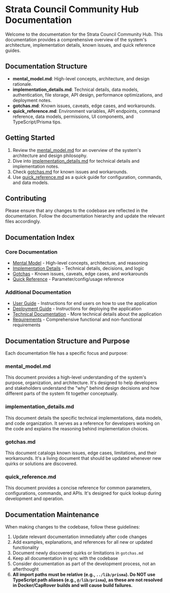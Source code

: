 # Strata Council Community Hub Documentation

Welcome to the documentation for the Strata Council Community Hub. This documentation provides a comprehensive overview of the system's architecture, implementation details, known issues, and quick reference guides.

## Documentation Structure

- **mental_model.md**: High-level concepts, architecture, and design rationale.
- **implementation_details.md**: Technical details, data models, authentication, file storage, API design, performance optimizations, and deployment notes.
- **gotchas.md**: Known issues, caveats, edge cases, and workarounds.
- **quick_reference.md**: Environment variables, API endpoints, command reference, data models, permissions, UI components, and TypeScript/Prisma tips.

## Getting Started

1. Review the [mental_model.md](mental_model.md) for an overview of the system's architecture and design philosophy.
2. Dive into [implementation_details.md](implementation_details.md) for technical details and implementation notes.
3. Check [gotchas.md](gotchas.md) for known issues and workarounds.
4. Use [quick_reference.md](quick_reference.md) as a quick guide for configuration, commands, and data models.

## Contributing

Please ensure that any changes to the codebase are reflected in the documentation. Follow the documentation hierarchy and update the relevant files accordingly.

## Documentation Index

### Core Documentation
- [Mental Model](mental_model.md) - High-level concepts, architecture, and reasoning
- [Implementation Details](implementation_details.md) - Technical details, decisions, and logic
- [Gotchas](gotchas.md) - Known issues, caveats, edge cases, and workarounds
- [Quick Reference](quick_reference.md) - Parameter/config/usage reference

### Additional Documentation
- [User Guide](USER_GUIDE.md) - Instructions for end users on how to use the application
- [Deployment Guide](DEPLOYMENT.md) - Instructions for deploying the application
- [Technical Documentation](TECHNICAL.md) - More technical details about the application
- [Requirements](REQUIREMENTS.md) - Comprehensive functional and non-functional requirements

## Documentation Structure and Purpose

Each documentation file has a specific focus and purpose:

### mental_model.md
This document provides a high-level understanding of the system's purpose, organization, and architecture. It's designed to help developers and stakeholders understand the "why" behind design decisions and how different parts of the system fit together conceptually.

### implementation_details.md
This document details the specific technical implementations, data models, and code organization. It serves as a reference for developers working on the code and explains the reasoning behind implementation choices.

### gotchas.md
This document catalogs known issues, edge cases, limitations, and their workarounds. It's a living document that should be updated whenever new quirks or solutions are discovered.

### quick_reference.md
This document provides a concise reference for common parameters, configurations, commands, and APIs. It's designed for quick lookup during development and operation.

## Documentation Maintenance

When making changes to the codebase, follow these guidelines:

1. Update relevant documentation immediately after code changes
2. Add examples, explanations, and references for all new or updated functionality
3. Document newly discovered quirks or limitations in `gotchas.md`
4. Keep all documentation in sync with the codebase
5. Consider documentation as part of the development process, not an afterthought
6. **All import paths must be relative (e.g., `../lib/prisma`). Do NOT use TypeScript path aliases (e.g., `@/lib/prisma`), as these are not resolved in Docker/CapRover builds and will cause build failures.** 
